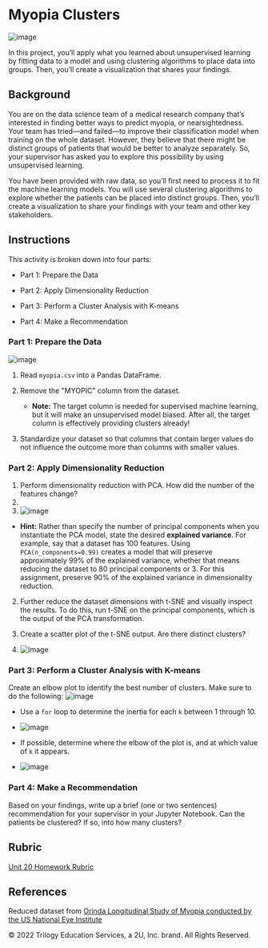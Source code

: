 # Myopia Clusters

![image](https://user-images.githubusercontent.com/106934375/200454326-1bb7f9f7-2b6f-4f80-8064-76300eafac01.png)


In this project, you’ll apply what you learned about unsupervised learning by fitting data to a model and using clustering algorithms to place data into groups. Then, you’ll create a visualization that shares your findings. 


## Background

You are on the data science team of a medical research company that’s interested in finding better ways to predict myopia, or nearsightedness. Your team has tried—and failed—to improve their classification model when training on the whole dataset. However, they believe that there might be distinct groups of patients that would be better to analyze separately. So, your supervisor has asked you to explore this possibility by using unsupervised learning.

You have been provided with raw data, so you’ll first need to process it to fit the machine learning models. You will use several clustering algorithms to explore whether the patients can be placed into distinct groups. Then, you’ll create a visualization to share your findings with your team and other key stakeholders.

## Instructions

This activity is broken down into four parts: 

* Part 1: Prepare the Data

* Part 2: Apply Dimensionality Reduction 

* Part 3: Perform a Cluster Analysis with K-means

* Part 4: Make a Recommendation 

### Part 1: Prepare the Data
![image](https://user-images.githubusercontent.com/106934375/200479273-e9fc4fbb-e7ba-4195-977c-6ebf1bed36f5.png)


1. Read `myopia.csv` into a Pandas DataFrame.

2. Remove the "MYOPIC" column from the dataset.

    * **Note:** The target column is needed for supervised machine learning, but it will make an unsupervised model biased. After all, the target column is effectively providing clusters already! 

3. Standardize your dataset so that columns that contain larger values do not influence the outcome more than columns with smaller values.

### Part 2: Apply Dimensionality Reduction

1. Perform dimensionality reduction with PCA. How did the number of the features change?
2. 
3. ![image](https://user-images.githubusercontent.com/106934375/200479836-cbd11e9b-5906-4cb7-a1db-7908c2fe7099.png)



  * **Hint:** Rather than specify the number of principal components when you instantiate the PCA model, state the desired **explained variance**. For example, say that a dataset has 100 features. Using `PCA(n_components=0.99)` creates a model that will preserve approximately 99% of the explained variance, whether that means reducing the dataset to 80 principal components or 3. For this assignment, preserve 90% of the explained variance in dimensionality reduction.

2. Further reduce the dataset dimensions with t-SNE and visually inspect the results. To do this, run t-SNE on the principal components, which is the output of the PCA transformation. 

3. Create a scatter plot of the t-SNE output. Are there distinct clusters?
4. ![image](https://user-images.githubusercontent.com/106934375/200479662-1912539e-ae95-4e90-ac63-4d7c54b36377.png)


### Part 3: Perform a Cluster Analysis with K-means

Create an elbow plot to identify the best number of clusters. Make sure to do the following:
![image](https://user-images.githubusercontent.com/106934375/200480184-d21ceaa0-fa61-4fc2-a896-c5e09ff588a2.png)


* Use a `for` loop to determine the inertia for each `k` between 1 through 10. 
* ![image](https://user-images.githubusercontent.com/106934375/200480020-561d0352-48b4-4413-bbbd-63c8ff151385.png)


* If possible, determine where the elbow of the plot is, and at which value of `k` it appears.

* ![image](https://user-images.githubusercontent.com/106934375/200480364-7be6c4a2-c910-4c21-904d-46e18ef064c6.png)


### Part 4: Make a Recommendation

Based on your findings, write up a brief (one or two sentences) recommendation for your supervisor in your Jupyter Notebook. Can the patients be clustered? If so, into how many clusters? 

## Rubric

[Unit 20 Homework Rubric](https://docs.google.com/document/d/1046PZMnFwxcNkyIewuJc_RYhaErY42HoNUKORkh18A4/edit)


## References

Reduced dataset from [Orinda Longitudinal Study of Myopia conducted by the US National Eye Institute](https://clinicaltrials.gov/ct2/show/NCT00000169)


© 2022 Trilogy Education Services, a 2U, Inc. brand. All Rights Reserved.



